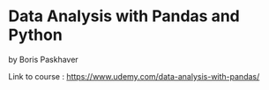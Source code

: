 # Data Analysis with Pandas and Python
by Boris Paskhaver

Link to course : https://www.udemy.com/data-analysis-with-pandas/
